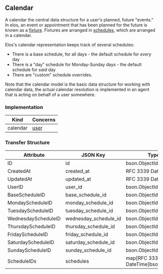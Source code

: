 Calendar
-------

A calendar the central data structure for a user's planned, future "events." In elos, an event or appointment that has been planned for the future is known as a [fixture](fixture.md). Fixtures are arranged in [schedules](schedule.md), which are arranged in a calendar.

Elos's calendar representation keeps track of several schedules:
 - There is a base schedule, for all days - the default schedule for _every_ day
 - There is a "day" schedule for Monday-Sunday days - the default schedule for _said_ day
 - There are "custom" schedule overrides.

Note that the calendar model is the basic data structure for working with calendar data, the actual calendar resolution is implemented in an agent that is acting on behalf of a user somewhere.

### Implementation
| Kind     | Concerns        |
| -------- | --------------- |
| calendar | [user](user.md) |

### Transfer Structure
| Attribute           | JSON Key              | Type                                | Access    |
| ------------------- | --------------------- | ----------------------------------- | --------- |
| ID                  | id                    | bson.ObjectId                       | Public    |
| CreatedAt           | created_at            | RFC 3339 DateTime                   | Personal  |
| UpdatedAt           | updated_at            | RFC 3339 DateTime                   | Personal  |
| UserID              | user_id               | bson.ObjectId                       | Personal  |
| BaseScheduleID      | base_schedule_id      | bson.ObjectId                       | Personal  |
| MondayScheduleID    | monday_schedule_id    | bson.ObjectId                       | Personal  |
| TuesdayScheduleID   | tuesday_schedule_id   | bson.ObjectId                       | Personal  |
| WednesdayScheduleID | wednesday_schedule_id | bson.ObjectId                       | Personal  |
| ThursdayScheduleID  | thursday_schedule_id  | bson.ObjectId                       | Personal  |
| FridayScheduleID    | friday_schedule_id    | bson.ObjectId                       | Personal  |
| SaturdayScheduleID  | saturday_schedule_id  | bson.ObjectId                       | Personal  |
| SundayScheduleID    | sunday_schedule_id    | bson.ObjectId                       | Personal  |
| ScheduleIDs         | schedules             | map[RFC 3339 DateTime]bson.ObjectId | Personal  |
